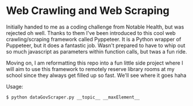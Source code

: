 # Web Crawling and Web Scraping # 

Initially handed to me as a coding challenge from Notable Health, but was rejected oh well. Thanks to them I've been introduced to this cool web crawling/scraping framework called Pyppeteer. It is a Python wrapper of Puppeteer, but it does a fantastic job. Wasn't prepared to have to whip out so much javascript as parameters within function calls, but twas a fun ride. 

Moving on, I am reformatting this repo into a fun little side project where I will aim to use this framework to remotely reserve library rooms at my school since they always get filled up so fast. We'll see where it goes haha

Usage: 
```
$ python dataGovScraper.py __topic__ __maxElement__ 
```

